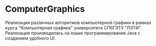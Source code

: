 # ComputerGraphics

Реализация различных алгоритмов компьютерной графики в рамках курса "Компьютерная графика" университета СПбГЭТУ "ЛЭТИ".
Реализация производилась на языке программирования Java с созданием удобного UI.
